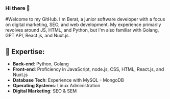 ### Hi there 👋

#Welcome to my GitHub. I'm Berat, a junior software developer with a focus on digital marketing, SEO, and web development. My experience primarily revolves around JS, HTML, and Python, but I'm also familiar with Golang, GPT API, React.js, and Nuxt.js.

## 📌 Expertise:

- **Back-end**: Python, Golang
- **Front-end**: Proficiency in JavaScript, node.js, CSS, HTML, React.js, and Nuxt.js
- **Database Tech**: Experience with MySQL - MongoDB
- **Operating Systems**: Linux Administration
- **Digital Marketing**: SEO & SEM



